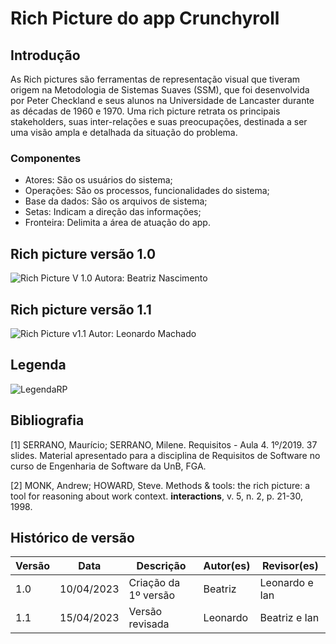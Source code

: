 # Rich Picture do app Crunchyroll
## Introdução
As Rich pictures são ferramentas de representação visual que tiveram origem na Metodologia de Sistemas Suaves (SSM), que foi desenvolvida por Peter Checkland e seus alunos na Universidade de Lancaster durante as décadas de 1960 e 1970. 
Uma rich picture retrata os principais stakeholders, suas inter-relações e suas preocupações, destinada a ser uma visão ampla e detalhada da situação do problema. 
### Componentes

 - Atores: São os usuários do sistema;
 - Operações: São os processos, funcionalidades do sistema;
 - Base da dados: São os arquivos de sistema;
 - Setas: Indicam a direção das informações;
 - Fronteira: Delimita a área de atuação do app.
 
## Rich picture versão 1.0
![Rich Picture V 1.0 Autora: Beatriz Nascimento](https://user-images.githubusercontent.com/86479209/232245538-602723e0-920d-4c1b-92ad-82db289cbe32.jpg)

## Rich picture versão 1.1
 ![Rich Picture v1.1 Autor: Leonardo Machado](https://user-images.githubusercontent.com/86479209/232245528-32f4ee1d-3a3a-43f5-99e6-cfd1d4f7f46d.jpg)

## Legenda 
![LegendaRP](https://user-images.githubusercontent.com/86479209/232245580-b86bc88f-d76b-4b85-a8ae-6e13ead681dd.jpg)


## Bibliografia
[1] SERRANO, Maurício; SERRANO, Milene. Requisitos - Aula 4. 1º/2019. 37 slides. Material apresentado para a disciplina de Requisitos de Software no curso de Engenharia de Software da UnB, FGA.

[2] MONK, Andrew; HOWARD, Steve. Methods & tools: the rich picture: a tool for reasoning about work context. **interactions**, v. 5, n. 2, p. 21-30, 1998.

## Histórico de versão
| Versão | Data | Descrição| Autor(es) | Revisor(es)
|--|--|--|--|--|
|1.0 | 10/04/2023 | Criação da 1º versão| Beatriz |Leonardo e Ian |
|1.1| 15/04/2023| Versão revisada| Leonardo| Beatriz e Ian|

